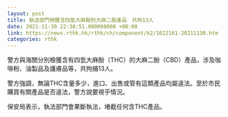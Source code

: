```yaml
---
layout: post
title: 執法部門檢獲含四氫大麻酚的大麻二酚產品　共拘13人
date: 2021-11-30 22:38:51.000000000 +08:00
link: https://news.rthk.hk/rthk/ch/component/k2/1622161-20211130.htm
categories: rthk
---
```


警方與海關分別檢獲含有四氫大麻酚（THC）的大麻二酚（CBD）產品，涉及咖啡粉、油製品及護膚品等，共拘捕13人。

警方強調，無論THC含量多少，進口、出售或管有這類產品均屬違法。至於市民購買有關產品是否違法，警方說要視乎情況。

保安局表示，執法部門會果斷執法，堵截任何含THC產品。

